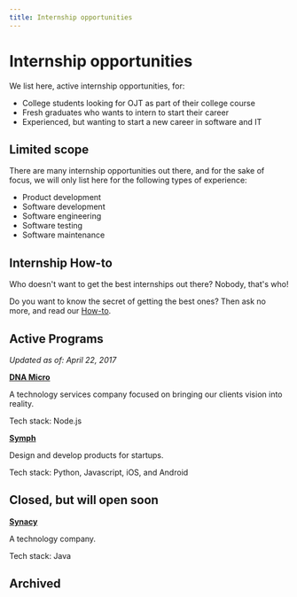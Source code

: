 ```yaml
---
title: Internship opportunities
---
```


# Internship opportunities

We list here, active internship opportunities, for:

* College students looking for OJT as part of their college course
* Fresh graduates who wants to intern to start their career
* Experienced, but wanting to start a new career in software and IT

## Limited scope

There are many internship opportunities out there, and for the sake of
focus, we will only list here for the following types of experience:

* Product development
* Software development
* Software engineering
* Software testing
* Software maintenance

## Internship How-to

Who doesn't want to get the best internships out there? Nobody, that's who!

Do you want to know the secret of getting the best ones? Then ask no more, and read our [How-to](internship-how-to.html).

## Active Programs

_Updated as of: April 22, 2017_

**[DNA Micro](http://www.dnamicro.com/)**

A technology services company focused on bringing our clients vision into reality.

Tech stack: Node.js

**[Symph](http://sym.ph)**

Design and develop products for startups.

Tech stack: Python, Javascript, iOS, and Android

## Closed, but will open soon

**[Synacy](http://synacy.com/)**

A technology company.

Tech stack: Java

## Archived
